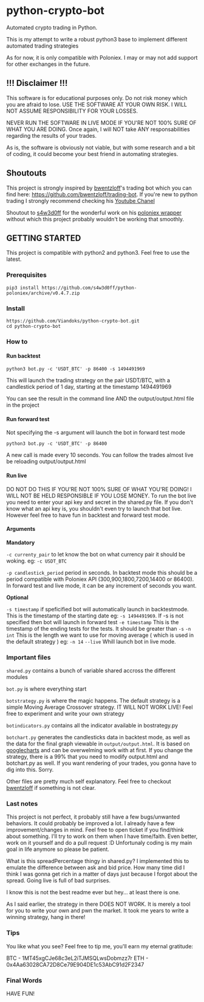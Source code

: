 # python-crypto-bot
Automated crypto trading in Python.

This is my attempt to write a robust python3 base to implement different automated trading strategies

As for now, it is only compatible with Poloniex. I may or may not add support for other exchanges in the future.

## !!! Disclaimer !!!

This software is for educational purposes only. Do not risk money which you are afraid to lose. USE THE SOFTWARE AT YOUR OWN RISK. I WILL NOT ASSUME RESPONSIBILITY FOR YOUR LOSSES.

NEVER RUN THE SOFTWARE IN LIVE MODE IF YOU'RE NOT 100% SURE OF WHAT YOU ARE DOING. Once again, I will NOT take ANY responsabilities regarding the results of your trades.

As is, the software is obviously not viable, but with some research and a bit of coding, it could become your best friend in automating strategies.

## Shoutouts

This project is strongly inspired by [bwentzloff](https://github.com/bwentzloff)'s trading bot which you can find here: https://github.com/bwentzloff/trading-bot.
If you're new to python trading I strongly recommend checking his [Youtube Chanel](https://youtube.com/cryptocurrencytrading)

Shoutout to [s4w3d0ff](https://github.com/s4w3d0ff) for the wonderful work on his [poloniex wrapper](https://github.com/s4w3d0ff/python-poloniex) without which this project probably wouldn't be working that smoothly.

## GETTING STARTED

This project is compatible with python2 and python3. Feel free to use the latest.

### Prerequisites

```
pip3 install https://github.com/s4w3d0ff/python-poloniex/archive/v0.4.7.zip
```

### Install

```
https://github.com/Viandoks/python-crypto-bot.git
cd python-crypto-bot
```

### How to

#### Run backtest

```
python3 bot.py -c 'USDT_BTC' -p 86400 -s 1494491969
```

This will launch the trading strategy on the pair USDT/BTC, with a candlestick period of 1 day,  starting at the timestamp 1494491969

You can see the result in the command line AND the output/output.html file in the project

#### Run forward test

Not specifying the -s argument will launch the bot in forward test mode
```
python3 bot.py -c 'USDT_BTC' -p 86400
```

A new call is made every 10 seconds. You can follow the trades almost live be reloading output/output.html

#### Run live
DO NOT DO THIS IF YOU'RE NOT 100% SURE OF WHAT YOU'RE DOING! I WILL NOT BE HELD RESPONSIBLE IF YOU LOSE MONEY.
To run the bot live you need to enter your api key and secret in the shared.py file. If you don't know what an api key is, you shouldn't even try to launch that bot live. However feel free to have fun in backtest and forward test mode.

#### Arguments

**Mandatory**

`-c currenty_pair` to let know the bot on what currency pair it should be woking. eg: `-c USDT_BTC`

`-p candlestick_period` period in seconds. In backtest mode this should be a period compatible with Poloniex API (300,900,1800,7200,14400 or 86400). In forward test and live mode, it can be any increment of seconds you want.

**Optional**

`-s timestamp` if speficified bot will automatically launch in backtestmode. This is the timestamp of the starting date eg: `-s 1494491969`. If -s is not specified then bot will launch in forward test
`-e timestamp` This is the timestamp of the ending tests for the tests. It should be greater than `-s`
`-n int` This is the length we want to use for moving average ( which is used in the default strategy ) eg: `-n 14`
`--live` Whill launch bot in live mode.

### Important files
`shared.py` contains a bunch of variable shared accross the different modules

`bot.py` is where everything start

`botstrategy.py` is where the magic happens. The default strategy is a simple Moving Average Crossover strategy. IT WILL NOT WORK LIVE! Feel free to experiment and write your own strategy

`botindicators.py` contains all the indicator available in bostrategy.py

`botchart.py` generates the candlesticks data in backtest mode, as well as the data for the final graph viewable in `output/output.html`. It is based on [googlecharts](https://developers.google.com/chart/) and can be overwelming work with at first. If you change the strategy, there is a 99% that you need to modify output.html and botchart.py as well.
If you want rendering of your trades, you gonna have to dig into this. Sorry.

Other files are pretty much self explanatory. Feel free to checkout [bwentzloff](https://github.com/bwentzloff/trading-bot) if something is not clear.

### Last notes

This project is not perfect, it probably still have a few bugs/unwanted behaviors. It could probably be improved a lot. I already have a few improvement/changes in mind. Feel free to open  ticket if you find/think about something. I'll try to work on them when I have time/faith. Even better, work on it yourself and do a pull request :D
Unfortunaly coding is my main goal in life anymore so please be patient.

What is this spreadPercentage thingy in shared.py?
I implemented this to emulate the difference between ask and bid price. How many time did I think I was gonna get rich in a matter of days just because I forgot about the spread. Going live is full of bad surprises.

I know this is not the best readme ever but hey... at least there is one.

As I said earlier, the strategy in there DOES NOT WORK. It is merely a tool for you to write your own and pwn the market. It took me years to write a winning strategy, hang in there!

### Tips

You like what you see? Feel free to tip me, you'll earn my eternal gratitude:

BTC - 1MT45xgCJe68c3eL2iTJMSQLwsDobmzz7r
ETH - 0x4Aa63028CA72D8Ce79E904DE1c53AbC91d2F2347

### Final Words

HAVE FUN!
